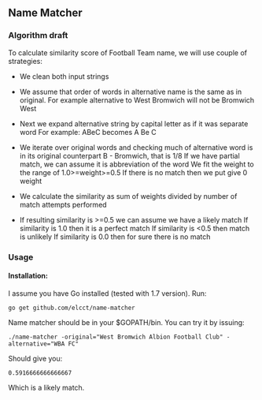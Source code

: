Name Matcher
------------

### Algorithm draft

To calculate similarity score of Football Team name, we will use couple of
strategies:

- We clean both input strings

- We assume that order of words in alternative name is the same as in original.
  For example alternative to West Bromwich will not be Bromwich West

- Next we expand alternative string by capital letter as if it was separate word
  For example: ABeC becomes A Be C

- We iterate over original words and checking much of alternative word is
  in its original counterpart
    B - Bromwich, that is 1/8
    If we have partial match, we can assume it is abbreviation of the word
    We fit the weight to the range of 1.0>=weight>=0.5
    If there is no match then we put give 0 weight

- We calculate the similarity as sum of weights divided by number
   of match attempts performed

- If resulting similarity is >=0.5 we can assume we have a likely match
    If similarity is 1.0 then it is a perfect match
    If similarity is <0.5 then match is unlikely
    If similarity is 0.0 then for sure there is no match

### Usage

#### Installation:

I assume you have Go installed (tested with 1.7 version). Run:

```
go get github.com/elcct/name-matcher
```

Name matcher should be in your $GOPATH/bin. You can try it by issuing:

```
./name-matcher -original="West Bromwich Albion Football Club" -alternative="WBA FC"
```

Should give you:
```
0.5916666666666667
```

Which is a likely match.

